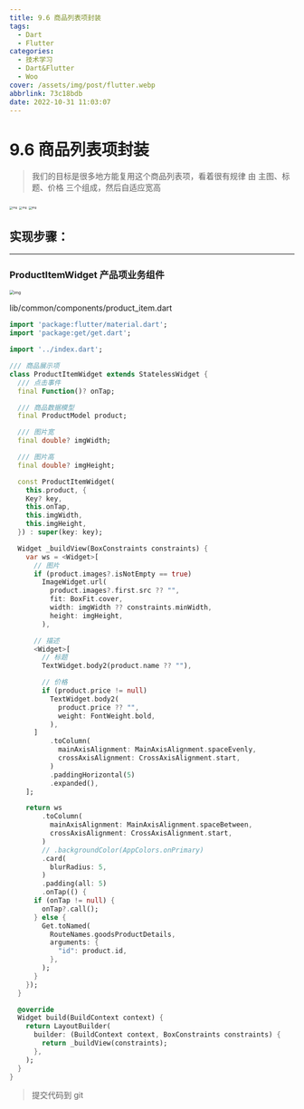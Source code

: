```yaml
---
title: 9.6 商品列表项封装
tags:
  - Dart
  - Flutter
categories:
  - 技术学习
  - Dart&Flutter
  - Woo
cover: /assets/img/post/flutter.webp
abbrlink: 73c18bdb
date: 2022-10-31 11:03:07
---
```


# 9.6 商品列表项封装

> 我们的目标是很多地方能复用这个商品列表项，看着很有规律
> 由 主图、标题、价格 三个组成，然后自适应宽高

<img src="https://ducafecat.oss-cn-beijing.aliyuncs.com/podcast/image_5Xl8zzO91A.png" alt="img" style="zoom:33%;" />

<img src="https://ducafecat.oss-cn-beijing.aliyuncs.com/podcast/image_Yg6rk9JEgP.png" alt="img" style="zoom:33%;" />

<img src="https://ducafecat.oss-cn-beijing.aliyuncs.com/podcast/image_ATGZEkPGE9.png" alt="img" style="zoom:33%;" />

## 实现步骤：

---

### ProductItemWidget 产品项业务组件

<img src="https://ducafecat.oss-cn-beijing.aliyuncs.com/podcast/image_QY1CGcnNbf.png" alt="img" style="zoom:50%;" />

lib/common/components/product_item.dart

```dart
import 'package:flutter/material.dart';
import 'package:get/get.dart';

import '../index.dart';

/// 商品展示项
class ProductItemWidget extends StatelessWidget {
  /// 点击事件
  final Function()? onTap;

  /// 商品数据模型
  final ProductModel product;

  /// 图片宽
  final double? imgWidth;

  /// 图片高
  final double? imgHeight;

  const ProductItemWidget(
    this.product, {
    Key? key,
    this.onTap,
    this.imgWidth,
    this.imgHeight,
  }) : super(key: key);

  Widget _buildView(BoxConstraints constraints) {
    var ws = <Widget>[
      // 图片
      if (product.images?.isNotEmpty == true)
        ImageWidget.url(
          product.images?.first.src ?? "",
          fit: BoxFit.cover,
          width: imgWidth ?? constraints.minWidth,
          height: imgHeight,
        ),

      // 描述
      <Widget>[
        // 标题
        TextWidget.body2(product.name ?? ""),

        // 价格
        if (product.price != null)
          TextWidget.body2(
            product.price ?? "",
            weight: FontWeight.bold,
          ),
      ]
          .toColumn(
            mainAxisAlignment: MainAxisAlignment.spaceEvenly,
            crossAxisAlignment: CrossAxisAlignment.start,
          )
          .paddingHorizontal(5)
          .expanded(),
    ];

    return ws
        .toColumn(
          mainAxisAlignment: MainAxisAlignment.spaceBetween,
          crossAxisAlignment: CrossAxisAlignment.start,
        )
        // .backgroundColor(AppColors.onPrimary)
        .card(
          blurRadius: 5,
        )
        .padding(all: 5)
        .onTap(() {
      if (onTap != null) {
        onTap?.call();
      } else {
        Get.toNamed(
          RouteNames.goodsProductDetails,
          arguments: {
            "id": product.id,
          },
        );
      }
    });
  }

  @override
  Widget build(BuildContext context) {
    return LayoutBuilder(
      builder: (BuildContext context, BoxConstraints constraints) {
        return _buildView(constraints);
      },
    );
  }
}
```

> 提交代码到 git
